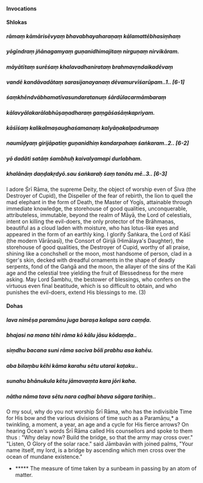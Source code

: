 #### Invocations

#### Shlokas

##### rāmaṃ kāmārisēvyaṃ bhavabhayaharaṇaṃ kālamattēbhasiṃhaṃ
##### yōgīndraṃ jñānagamyaṃ guṇanidhimajitaṃ nirguṇaṃ nirvikāram.
##### māyātītaṃ surēśaṃ khalavadhanirataṃ brahmavṛndaikadēvaṃ
##### vandē kandāvadātaṃ sarasijanayanaṃ dēvamurvīśarūpam..1.. [6-1]
##### śaṃkhēndvābhamatīvasundaratanuṃ śārdūlacarmāmbaraṃ
##### kālavyālakarālabhūṣaṇadharaṃ gaṃgāśaśāṃkapriyam.
##### kāśīśaṃ kalikalmaṣaughaśamanaṃ kalyāṇakalpadrumaṃ
##### naumīḍyaṃ girijāpatiṃ guṇanidhiṃ kandarpahaṃ śaṅkaram..2.. [6-2]
##### yō dadāti satāṃ śambhuḥ kaivalyamapi durlabham.
##### khalānāṃ daṇḍakṛdyō.sau śaṅkaraḥ śaṃ tanōtu mē..3.. [6-3]

I adore Śrī Rāma, the supreme Deity, the object of worship even of Śiva (the Destroyer of Cupid), the Dispeller of the fear of rebirth, the lion to quell the mad elephant in the form of Death, the Master of Yogīs, attainable through immediate knowledge, the storehouse of good qualities, unconquerable, attributeless, immutable, beyond the realm of Māyā, the Lord of celestials, intent on killing the evil-doers, the only protector of the Brāhmaṇas, beautiful as a cloud laden with moisture, who has lotus-like eyes and appeared in the form of an earthly king. I glorify Śaṅkara, the Lord of Kāśī (the modern Vārāṇasī), the Consort of Girijā (Himālaya's Daughter), the storehouse of good qualities, the Destroyer of Cupid, worthy of all praise, shining like a conchshell or the moon, most handsome of person, clad in a tiger's skin, decked with dreadful ornaments in the shape of deadly serpents, fond of the Gaṅgā and the moon, the allayer of the sins of the Kali age and the celestial tree yielding the fruit of Blessedness for the mere asking. May Lord Śambhu, the bestower of blessings, who confers on the virtuous even final beatitude, which is so difficult to obtain, and who punishes the evil-doers, extend His blessings to me. (3)

#### Dohas

##### lava nimēṣa paramānu juga baraṣa kalapa sara caṃḍa.
##### bhajasi na mana tēhi rāma kō kālu jāsu kōdaṃḍa..
##### siṃdhu bacana suni rāma saciva bōli prabhu asa kahēu.
##### aba bilaṃbu kēhi kāma karahu sētu utarai kaṭaku..
##### sunahu bhānukula kētu jāmavaṃta kara jōri kaha.
##### nātha nāma tava sētu nara caḍhai bhava sāgara tarihiṃ..

O my soul, why do you not worship Śrī Rāma, who has the indivisible Time for His bow and the various divisions of time such as a Paramāṇu,* a twinkling, a moment, a year, an age and a cycle for His fierce arrows? On hearing Ocean's words Śrī Rāma called His counsellors and spoke to them thus : "Why delay now? Build the bridge, so that the army may cross over." "Listen, O Glory of the solar race." said Jāmbavān with joined palms, "Your name itself, my lord, is a bridge by ascending which men cross over the ocean of mundane existence."

- ***** The measure of time taken by a sunbeam in passing by an atom of matter.